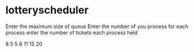 # lotteryscheduler
 Enter the maximum size of queue 
 Enter the number of you process 
 for each process enter the number of tickets each process held

8
5
5 8 11 15 20
